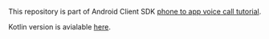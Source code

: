 This repository is part of Android Client SDK [phone to app voice call tutorial](http://127.0.0.1:3000/client-sdk/tutorials/phone-to-app/introduction/java).

Kotlin version is avialable [here](https://github.com/nexmo-community/client-sdk-android-tutorial-voice-phone-to-app-kotlin).
